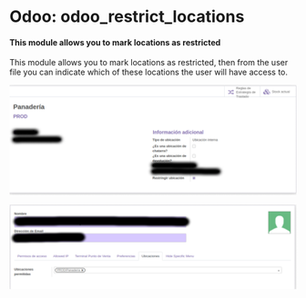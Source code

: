 # Odoo: odoo_restrict_locations

####    This module allows you to mark locations as restricted

This module allows you to mark locations as restricted, then from the user file you can indicate which of these locations the user will have access to.

![Location](static/src/img/location.png)

![User](static/src/img/user.png)

